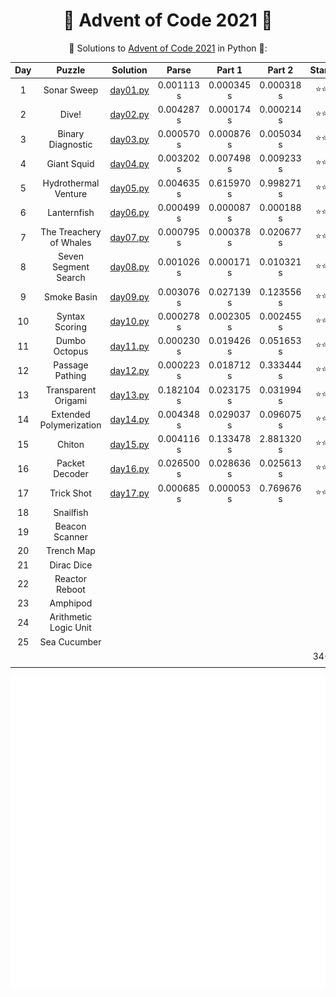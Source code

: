 <div align='center'>
    
# 🎄 Advent of Code 2021 🎄

🎅 Solutions to [Advent of Code 2021](https://adventofcode.com/2021/) in Python 🐍:

| Day |         Puzzle          |          Solution          |   Parse    |   Part 1   |   Part 2   | Stars |
|:---:|:-----------------------:|:--------------------------:|:----------:|:----------:|:----------:|:-----:|
|  1  |       Sonar Sweep       | [day01.py](Day01/day01.py) | 0.001113 s | 0.000345 s | 0.000318 s |  ⭐⭐   |
|  2  |          Dive!          | [day02.py](Day02/day02.py) | 0.004287 s | 0.000174 s | 0.000214 s |  ⭐⭐   |
|  3  |    Binary Diagnostic    | [day03.py](Day03/day03.py) | 0.000570 s | 0.000876 s | 0.005034 s |  ⭐⭐   |
|  4  |       Giant Squid       | [day04.py](Day04/day04.py) | 0.003202 s | 0.007498 s | 0.009233 s |  ⭐⭐   |
|  5  |  Hydrothermal Venture   | [day05.py](Day05/day05.py) | 0.004635 s | 0.615970 s | 0.998271 s |  ⭐⭐   |
|  6  |       Lanternfish       | [day06.py](Day06/day06.py) | 0.000499 s | 0.000087 s | 0.000188 s |  ⭐⭐   |
|  7  | The Treachery of Whales | [day07.py](Day07/day07.py) | 0.000795 s | 0.000378 s | 0.020677 s |  ⭐⭐   |
|  8  |  Seven Segment Search   | [day08.py](Day08/day08.py) | 0.001026 s | 0.000171 s | 0.010321 s |  ⭐⭐   |
|  9  |       Smoke Basin       | [day09.py](Day09/day09.py) | 0.003076 s | 0.027139 s | 0.123556 s |  ⭐⭐   |
| 10  |     Syntax Scoring      | [day10.py](Day10/day10.py) | 0.000278 s | 0.002305 s | 0.002455 s |  ⭐⭐   |
| 11  |      Dumbo Octopus      | [day11.py](Day11/day11.py) | 0.000230 s | 0.019426 s | 0.051653 s |  ⭐⭐   |
| 12  |     Passage Pathing     | [day12.py](Day12/day12.py) | 0.000223 s | 0.018712 s | 0.333444 s |  ⭐⭐   |
| 13  |   Transparent Origami   | [day13.py](Day13/day13.py) | 0.182104 s | 0.023175 s | 0.031994 s |  ⭐⭐   |
| 14  | Extended Polymerization | [day14.py](Day14/day14.py) | 0.004348 s | 0.029037 s | 0.096075 s |  ⭐⭐   |
| 15  |         Chiton          | [day15.py](Day15/day15.py) | 0.004116 s | 0.133478 s | 2.881320 s |  ⭐⭐   |
| 16  |     Packet Decoder      | [day16.py](Day16/day16.py) | 0.026500 s | 0.028636 s | 0.025613 s |  ⭐⭐   |
| 17  |       Trick Shot        | [day17.py](Day17/day17.py) | 0.000685 s | 0.000053 s | 0.769676 s |  ⭐⭐   |
| 18  |        Snailfish        |                            |            |            |            |       |
| 19  |     Beacon Scanner      |                            |            |            |            |       |
| 20  |       Trench Map        |                            |            |            |            |       |
| 21  |       Dirac Dice        |                            |            |            |            |       |
| 22  |     Reactor Reboot      |                            |            |            |            |       |
| 23  |        Amphipod         |                            |            |            |            |       |
| 24  |  Arithmetic Logic Unit  |                            |            |            |            |       |
| 25  |      Sea Cucumber       |                            |            |            |            |       |
|     |                         |                            |            |            |            |  34⭐  |

</div>

<div>
    <picture>
        <source media="(min-width: 800px)" srcset="calendar">
        <img src="calendar.svg" width="800" height="500" alt="Calendar">
    </picture>
</div>
